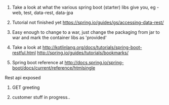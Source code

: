 1) Take a look at what the various spring boot (starter) libs give you, eg - web, test, data-rest, data-jpa

2) Tutorial not finished yet
https://spring.io/guides/gs/accessing-data-rest/

3) Easy enough to change to a war, just change the packaging from jar to war and mark the container libs as 'provided'

4) Take a look at 
http://kotlinlang.org/docs/tutorials/spring-boot-restful.html
http://spring.io/guides/tutorials/bookmarks/

5) Spring boot reference at http://docs.spring.io/spring-boot/docs/current/reference/htmlsingle

Rest api exposed

1) GET greeting

2) customer stuff in progress..